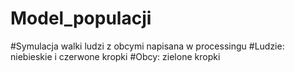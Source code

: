 # Model_populacji

#Symulacja walki ludzi z obcymi napisana w processingu
#Ludzie: niebieskie i czerwone kropki
#Obcy: zielone kropki
